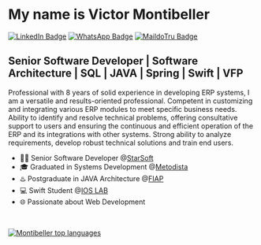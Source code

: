 <h1> My name is Victor Montibeller </h1>

[![LinkedIn Badge](https://img.shields.io/badge/-LinkedIn?style=flat-square&logo=linkedin&logoColor=white&logoSize=auto&label=Victor%20Montibeller&color=grey&link=https%3A%2F%2Fwww.linkedin.com%2Fin%2Fvictor-montibeller-172481bb%2F)](https://www.linkedin.com/in/victor-montibeller-172481bb/)
[![WhatsApp Badge](https://img.shields.io/badge/-(11)%2096402%205402-6633cc?style=flat-square&logo=whatsapp&logoColor=white&logoSize=auto&color=grey&link=https%3A%2F%2Fwa.me%2F5511964025402%3Ftext%3DOl%C3%A1%25C3%25A1)](https://wa.me/5511964025402?text=Ol%C3%A1)
[![MaildoTru Badge](https://img.shields.io/badge/-victormontibeller%40hotmail.com-6633cc?style=flat-square&logo=maildotru&logoSize=auto&color=grey&link=mailto%3Avictormontibeller%40hotmail.com)](mailto:victormontibeller@hotmail.com)

## Senior Software Developer | Software Architecture | SQL | JAVA | Spring | Swift | VFP

Professional with 8 years of solid experience in developing ERP systems, I am a versatile and results-oriented professional.
Competent in customizing and integrating various ERP modules to meet specific business needs.
Ability to identify and resolve technical problems, offering consultative support to users and ensuring the continuous and efficient operation of the ERP and its integrations with other systems.
Strong ability to analyze requirements, develop robust technical solutions and train end users.


- 👩‍💻 Senior Software Developer @[StarSoft](https://starsoft.com.br/)
- 🎓 Graduated in Systems Development @[Metodista](https://metodista.br/)
- ♨️ Postgraduate in JAVA Architecture @[FIAP](https://www.fiap.com.br/)
- 💻 Swift Student @[IOS LAB](https://ioslab.com.br/)
- 🌐 Passionate about Web Development

<br>
<div align="left">
 
[![Montibeller top languages](https://github-readme-stats.vercel.app/api/top-langs/?username=victormontibeller&theme=grey-white)](https://github.com/anuraghazra/github-readme-stats)

</div>
